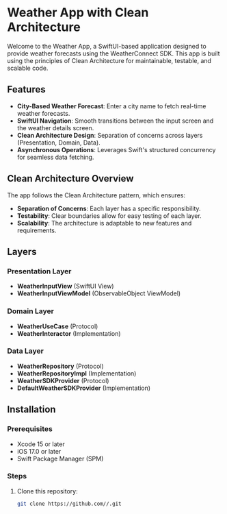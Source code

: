 # Weather App with Clean Architecture

Welcome to the Weather App, a SwiftUI-based application designed to provide weather forecasts using the WeatherConnect SDK. This app is built using the principles of Clean Architecture for maintainable, testable, and scalable code.

## Features

- **City-Based Weather Forecast**: Enter a city name to fetch real-time weather forecasts.
- **SwiftUI Navigation**: Smooth transitions between the input screen and the weather details screen.
- **Clean Architecture Design**: Separation of concerns across layers (Presentation, Domain, Data).
- **Asynchronous Operations**: Leverages Swift's structured concurrency for seamless data fetching.

## Clean Architecture Overview

The app follows the Clean Architecture pattern, which ensures:

- **Separation of Concerns**: Each layer has a specific responsibility.
- **Testability**: Clear boundaries allow for easy testing of each layer.
- **Scalability**: The architecture is adaptable to new features and requirements.

## Layers

### Presentation Layer

- **WeatherInputView** (SwiftUI View)
- **WeatherInputViewModel** (ObservableObject ViewModel)

### Domain Layer

- **WeatherUseCase** (Protocol)
- **WeatherInteractor** (Implementation)

### Data Layer

- **WeatherRepository** (Protocol)
- **WeatherRepositoryImpl** (Implementation)
- **WeatherSDKProvider** (Protocol)
- **DefaultWeatherSDKProvider** (Implementation)

## Installation

### Prerequisites

- Xcode 15 or later
- iOS 17.0 or later
- Swift Package Manager (SPM)

### Steps

1. Clone this repository:
   ```bash
   git clone https://github.com//.git

